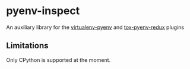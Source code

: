 # pyenv-inspect

An auxiliary library for the [virtualenv-pyenv][virtualenv-pyenv] and [tox-pyenv-redux][tox-pyenv-redux] plugins

## Limitations

Only CPython is supported at the moment.


[virtualenv-pyenv]: https://github.com/un-def/virtualenv-pyenv
[tox-pyenv-redux]: https://github.com/un-def/tox-pyenv-redux
